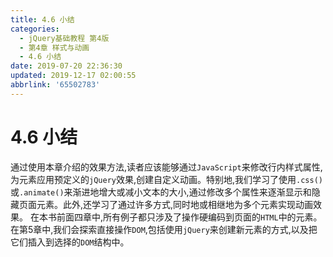 ```yaml
---
title: 4.6 小结
categories: 
  - jQuery基础教程 第4版
  - 第4章 样式与动画
  - 4.6 小结
date: 2019-07-20 22:36:30
updated: 2019-12-17 02:00:55
abbrlink: '65502783'
---
```

# 4.6 小结 #
通过使用本章介绍的效果方法,读者应该能够通过`JavaScript`来修改行内样式属性,为元素应用预定义的`jQuery`效果,创建自定义动画。特别地,我们学习了使用`.css()`或`.animate()`来渐进地增大或减小文本的大小,通过修改多个属性来逐渐显示和隐藏页面元素。此外,还学习了通过许多方式,同时地或相继地为多个元素实现动画效果。
在本书前面四章中,所有例子都只涉及了操作硬编码到页面的`HTML`中的元素。在第5章中,我们会探索直接操作`DOM`,包括使用`jQuery`来创建新元素的方式,以及把它们插入到选择的`DOM`结构中。

